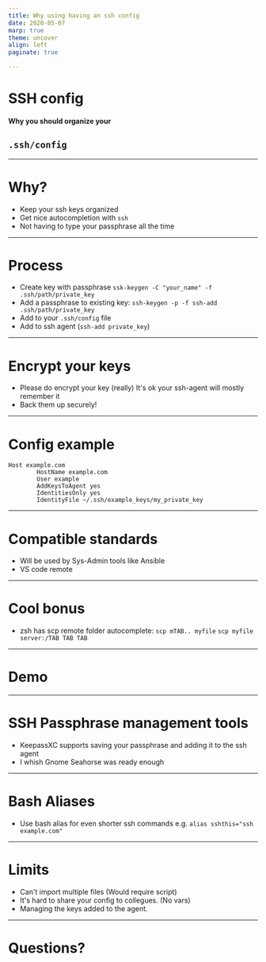```yaml
---
title: Why using having an ssh config
date: 2020-05-07
marp: true
theme: uncover
align: left
paginate: true

---
```


# SSH config
#### Why you should organize your
## `.ssh/config`

---
# Why?
- Keep your ssh keys organized
- Get nice autocompletion with `ssh`
- Not having to type your passphrase all the time
---

# Process
- Create key with passphrase `ssk-keygen -C "your_name" -f .ssh/path/private_key`
- Add a passphrase to existing key: `ssh-keygen -p -f ssh-add .ssh/path/private_key`
- Add to your `.ssh/config` file
- Add to ssh agent (`ssh-add private_key`)
---

# Encrypt your keys
- Please do encrypt your key (really)
It's ok your ssh-agent will mostly remember it
- Back them up securely!
---

# Config example
```
Host example.com
        HostName example.com
        User example
        AddKeysToAgent yes
        IdentitiesOnly yes
        IdentityFile ~/.ssh/example_keys/my_private_key
```
---
# Compatible standards
- Will be used by Sys-Admin tools like Ansible
- VS code remote

---

# Cool bonus
- zsh has scp remote folder autocomplete:
`scp mTAB.. myfile`
`scp myfile server:/TAB TAB TAB`

---
# Demo
---

# SSH Passphrase management tools
- KeepassXC supports saving your passphrase and adding it to the ssh agent
- I whish Gnome Seahorse was ready enough

---
# Bash Aliases
- Use bash alias for even shorter ssh commands
e.g. `alias sshthis="ssh example.com"`
---

# Limits
- Can't import multiple files (Would require script)
- It's hard to share your config to collegues. (No vars)
- Managing the keys added to the agent.
---

# Questions?